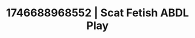 ---
categories:
- Lustful narration
- Sensual selfie
- AI-generated
- Roleplay fantasies
- Gothic romance
- Lip gloss fantasy
- ASMR
- Cosplay
image: /assets/images/1746688968552.jpg
layout: post
seo:
  description: Featured content with sensual ABDL Play, Scat Fetish. HD images available.
  keywords: ABDL Play, Scat Fetish
  og_image: /assets/images/1746688968552.jpg
  schema_type: VisualArtwork
tags:
- '#1746688968552'
- ABDL Play
- Scat Fetish
title: 1746688968552 | Scat Fetish ABDL Play
---